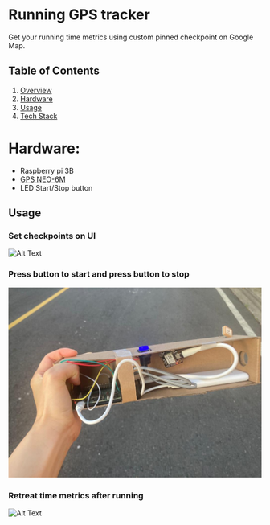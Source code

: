 # Running GPS tracker

Get your running time metrics using custom pinned checkpoint on Google Map.

## Table of Contents

1. [Overview](#Overview)
1. [Hardware](#Hardware)
1. [Usage](#Usage)
1. [Tech Stack](#Tech-Stack)

# Hardware:

- Raspberry pi 3B
- [GPS NEO-6M](https://www.amazon.com/gp/product/B07P8YMVNT/ref=ppx_yo_dt_b_asin_title_o01_s01?ie=UTF8&psc=1)
- LED Start/Stop button

## Usage

### Set checkpoints on UI

![Alt Text](https://media.giphy.com/media/fOUrTir22JbBL4rCC4/giphy.gif)

### Press button to start and press button to stop

![Alt Text](running_device.jpeg)

### Retreat time metrics after running

![Alt Text](https://media.giphy.com/media/jGYA8VZrL3cGNFBWrQ/giphy.gif)
